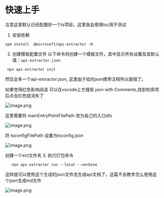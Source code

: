 # 快速上手
注意这里默认已经配置好一个ts项目，这里我会使用tsc用于测试
1. 安装依赖
```
npm install  @microsoft/api-extractor -D
```
2. 创建模板配置文件
以下命令将创建一个模板文件，其中显示所有设置及其默认值：`api-extractor.json`
```
 npx api-extractor init 
```
然后会多一个api-extractor.json, 这里由于给的json携带注释所以报错了。

如果觉得红色影响阅读
可以在vscode上方搜索 json with Comments,找到检索项后点击红色就消失了

![image.png](https://p0-xtjj-private.juejin.cn/tos-cn-i-73owjymdk6/088314a4f4fa40378fb9c96585989335~tplv-73owjymdk6-jj-mark-v1:0:0:0:0:5o6Y6YeR5oqA5pyv56S-5Yy6IEAg5a6J5Yip5ZCbX0FuTGlqdW4=:q75.awebp?policy=eyJ2bSI6MywidWlkIjoiMjUwMjk2MDY4NjA0MDI4NiJ9&rk3s=f64ab15b&x-orig-authkey=f32326d3454f2ac7e96d3d06cdbb035152127018&x-orig-expires=1738676231&x-orig-sign=FtieBfgMmLIxMZqATPG3XEKxSjM%3D)

这里需要将 mainEntryPointFilePath 改为自己的入口dts

![image.png](https://p0-xtjj-private.juejin.cn/tos-cn-i-73owjymdk6/a9389513480a41539b99d6da0667a7d8~tplv-73owjymdk6-jj-mark-v1:0:0:0:0:5o6Y6YeR5oqA5pyv56S-5Yy6IEAg5a6J5Yip5ZCbX0FuTGlqdW4=:q75.awebp?policy=eyJ2bSI6MywidWlkIjoiMjUwMjk2MDY4NjA0MDI4NiJ9&rk3s=f64ab15b&x-orig-authkey=f32326d3454f2ac7e96d3d06cdbb035152127018&x-orig-expires=1738676231&x-orig-sign=KKF3TorHxHUkVm8dQH%2FSHD5%2Ffkc%3D)

将 tsconfigFilePath 设置为tsconfig.json

![image.png](https://p0-xtjj-private.juejin.cn/tos-cn-i-73owjymdk6/d33be8841b764b2999b190ee9b40c244~tplv-73owjymdk6-jj-mark-v1:0:0:0:0:5o6Y6YeR5oqA5pyv56S-5Yy6IEAg5a6J5Yip5ZCbX0FuTGlqdW4=:q75.awebp?policy=eyJ2bSI6MywidWlkIjoiMjUwMjk2MDY4NjA0MDI4NiJ9&rk3s=f64ab15b&x-orig-authkey=f32326d3454f2ac7e96d3d06cdbb035152127018&x-orig-expires=1738676231&x-orig-sign=cemuKI96XgifW2wWg%2BIDwCI0uLU%3D)

创建一个ect文件夹
3. 执行打包命令
```
   npx api-extractor run --local --verbose
```
这样就可以使用这个生成的json文件去生成api文档了，这篇不会教学怎么使用这个json生成md文件

![image.png](https://p0-xtjj-private.juejin.cn/tos-cn-i-73owjymdk6/9c075ad4d0264da192acbfa19c9a5fd2~tplv-73owjymdk6-jj-mark-v1:0:0:0:0:5o6Y6YeR5oqA5pyv56S-5Yy6IEAg5a6J5Yip5ZCbX0FuTGlqdW4=:q75.awebp?policy=eyJ2bSI6MywidWlkIjoiMjUwMjk2MDY4NjA0MDI4NiJ9&rk3s=f64ab15b&x-orig-authkey=f32326d3454f2ac7e96d3d06cdbb035152127018&x-orig-expires=1738676231&x-orig-sign=tfU%2BqHkqnnFJiptUxs9HzEKy2jA%3D)